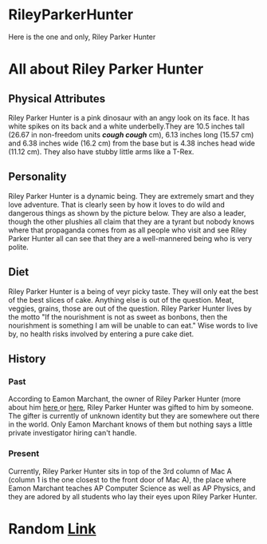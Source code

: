 # RileyParkerHunter
<head>Here is the one and only, Riley Parker Hunter</head>
<body>
  <h1> All about Riley Parker Hunter</H1>
    <h2> Physical Attributes </h2>
      <p>Riley Parker Hunter is a pink dinosaur with an angy look on its face. It has white spikes on its back and a white underbelly.They are 10.5 inches tall (26.67 in non-freedom units <em><strong>cough cough</strong></em> cm), 6.13 inches long (15.57 cm) and 6.38 inches wide (16.2 cm) from the base but is 4.38 inches head wide (11.12 cm). They also have stubby little arms like a T-Rex.</p>
    <h2> Personality </h2>
      <p> Riley Parker Hunter is a dynamic being. They are extremely smart and they love adventure. That is clearly seen by how it loves to do wild and dangerous things as shown by the picture below. They are also a leader, though the other plushies all claim that they are a tyrant but nobody knows where that propaganda comes from as all people who visit and see Riley Parker Hunter all can see that they are a well-mannered being who is very polite. </p>
    <h2> Diet </h2>
      <p> Riley Parker Hunter is a being of veyr picky taste. They will only eat the best of the best slices of cake. Anything else is out of the question. Meat, veggies, grains, those are out of the question. Riley Parker Hunter lives by the motto "If the nourishment is not as sweet as bonbons, then the nourishment is something I am will be unable to can eat." Wise words to live by, no health risks involved by entering a pure cake diet.</p>
    <h2> History </h2>
      <h3>Past</h3>
        <p> According to Eamon Marchant, the owner of Riley Parker Hunter (more about him <a href="https://logant.neocities.org" target="_blank"> here </a> or <a href="https://www.linkedin.com/in/eamon-marchant" target="_blank"> here</a>, Riley Parker Hunter was gifted to him by someone. The gifter is currently of unknown identity but they are somewhere out there in the world. Only Eamon Marchant knows of them but nothing says a little private investigator hiring can't handle. </p>
      <h3> Present</h3>
        <p> Currently, Riley Parker Hunter sits in top of the 3rd column of Mac A (column 1 is the one closest to the front door of Mac A), the place where Eamon Marchant teaches AP Computer Science as well as AP Physics, and they are adored by all students who lay their eyes upon Riley Parker Hunter. </p>

  
  <h1> Random <a href="https://logant.neocities.org" target="_blank">Link</a></h1>
</body>
